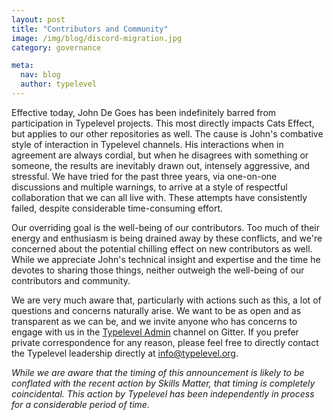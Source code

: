 ```yaml
---
layout: post
title: "Contributors and Community"
image: /img/blog/discord-migration.jpg
category: governance

meta:
  nav: blog
  author: typelevel
---
```



Effective today, John De Goes has been indefinitely barred from participation in Typelevel projects. This most directly impacts Cats Effect, but applies to our other repositories as well. The cause is John's combative style of interaction in Typelevel channels. His interactions when in agreement are always cordial, but when he disagrees with something or someone, the results are inevitably drawn out, intensely aggressive, and stressful. We have tried for the past three years, via one-on-one discussions and multiple warnings, to arrive at a style of respectful collaboration that we can all live with. These attempts have consistently failed, despite considerable time-consuming effort.

Our overriding goal is the well-being of our contributors. Too much of their energy and enthusiasm is being drained away by these conflicts, and we're concerned about the potential chilling effect on new contributors as well. While we appreciate John's technical insight and expertise and the time he devotes to sharing those things, neither outweigh the well-being of our contributors and community.

We are very much aware that, particularly with actions such as this, a lot of questions and concerns naturally arise. We want to be as open and as transparent as we can be, and we invite anyone who has concerns to engage with us in the [Typelevel Admin](https://gitter.im/typelevel/admin) channel on Gitter. If you prefer private correspondence for any reason, please feel free to directly contact the Typelevel leadership directly at info@typelevel.org.

*While we are aware that the timing of this announcement is likely to be conflated with the recent action by Skills Matter, that timing is completely coincidental. This action by Typelevel has been independently in process for a considerable period of time.*
